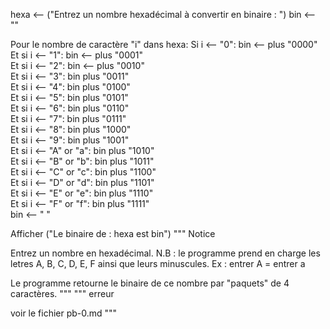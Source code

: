 hexa <-- ("Entrez un nombre hexadécimal à convertir en binaire : ")
bin <-- ""

Pour le nombre de caractère "i" dans hexa:
    Si i <-- "0":
        bin <-- plus "0000"  
    Et si i <-- "1":
        bin <-- plus "0001"  
    Et si i <-- "2":
        bin <-- plus "0010"  
    Et si i <-- "3":
        bin plus "0011"  
    Et si i <-- "4":
        bin plus "0100"  
    Et si i <-- "5":
        bin plus "0101"  
    Et si i <-- "6":
        bin plus "0110"  
    Et si i <-- "7":
        bin plus "0111"  
    Et si i <-- "8": 
        bin plus "1000"   
    Et si i <-- "9":
        bin plus "1001"  
    Et si i <-- "A" or "a":
        bin plus "1010"  
    Et si i <-- "B" or "b":
        bin plus "1011"  
    Et si i <-- "C" or "c":
        bin plus "1100"  
    Et si i <-- "D" or "d":
        bin plus "1101"  
    Et si i <-- "E" or "e":
        bin plus "1110"  
    Et si i <-- "F" or "f":
        bin plus "1111"  
    bin <-- " "

Afficher ("Le binaire de : hexa est bin")
"""
Notice

Entrez un nombre en hexadécimal.
N.B : le programme prend en charge les letres A, B, C, D, E, F ainsi que leurs minuscules.
Ex : entrer A = entrer a

Le programme retourne le binaire de ce nombre par "paquets" de 4 caractères.
"""
"""
erreur

voir le fichier pb-0.md
"""


